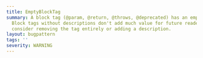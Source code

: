 ```yaml
---
title: EmptyBlockTag
summary: A block tag (@param, @return, @throws, @deprecated) has an empty description.
  Block tags without descriptions don't add much value for future readers of the code;
  consider removing the tag entirely or adding a description.
layout: bugpattern
tags: ''
severity: WARNING
---
```


<!--
*** AUTO-GENERATED, DO NOT MODIFY ***
To make changes, edit the @BugPattern annotation or the explanation in docs/bugpattern.
-->



